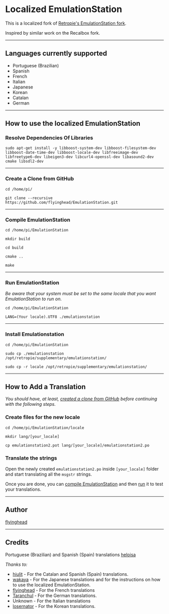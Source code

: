 # Localized EmulationStation

This is a localized fork of [Retropie's EmulationStation fork](https://github.com/RetroPie/EmulationStation).

Inspired by similar work on the Recalbox fork.

***

## Languages currently supported 

* Portuguese (Brazilian)
* Spanish
* French
* Italian
* Japanese
* Korean
* Catalan
* German

***

## How to use the localized EmulationStation

### Resolve Dependencies Of Libraries

`sudo apt-get install -y libboost-system-dev libboost-filesystem-dev libboost-date-time-dev libboost-locale-dev libfreeimage-dev libfreetype6-dev libeigen3-dev libcurl4-openssl-dev libasound2-dev cmake libsdl2-dev`

***

### Create a Clone from GitHub

`cd /home/pi/`

`git clone --recursive https://github.com/flyinghead/EmulationStation.git`

***

### Compile EmulationStation

`cd /home/pi/EmulationStation`

`mkdir build`

`cd build`

`cmake ..`

`make`

***
  
### Run EmulationStation
_Be aware that your system must be set to the same locale that you want EmulationStation to run on._

`cd /home/pi/EmulationStation`

`LANG=(Your locale).UTF8 ./emulationstation`

 ***

### Install Emulationstation

`cd /home/pi/EmulationStation`

`sudo cp ./emulationstation /opt/retropie/supplementary/emulationstation/`

`sudo cp -r locale /opt/retropie/supplementary/emulationstation/`

***

## How to Add a Translation
_You should have, at least, [created a clone from GitHub](https://github.com/heloisatech/TranslateEmulationStation#create-a-clone-from-github) before continuing with the following steps._

### Create files for the new locale

`cd /home/pi/EmulationStation/locale`

`mkdir lang/[your_locale]`

`cp emulationstation2.pot lang/[your_locale]/emulationstation2.po`

### Translate the strings

Open the newly created `emulationstation2.po` inside `[your_locale]` folder and start translating all the `msgstr` strings.

Once you are done, you can [compile EmulationStation](https://github.com/heloisatech/TranslateEmulationStation#compile-emulationstation) and then [run](https://github.com/heloisatech/TranslateEmulationStation#run-emulationstation) it to test your translations.

***

## Author

[flyinghead](https://github.com/flyinghead)

***

## Credits

Portuguese (Brazilian) and Spanish (Spain) translations [heloisa](https://github.com/heloisatech)

_Thanks to:_

* [hiulit](https://github.com/hiulit) - For the Catalan and Spanish (Spain) translations.
* [wakaya](https://retropie.org.uk/forum/user/wakaya) - For the Japanese translations and for the instructions on how to use the localized EmulationStation.
* [flyinghead](https://github.com/flyinghead) - For the French translations
* [Taranchul](https://github.com/Taranchul) - For the German translations.
* Unknown - For the Italian translations
* [losernator](https://github.com/losernator) - For the Korean translations.
